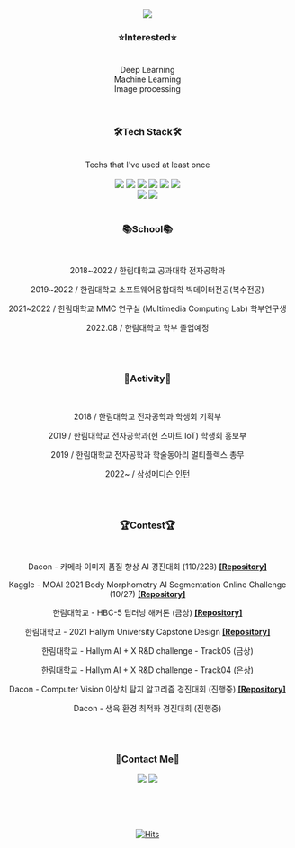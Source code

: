 <div align="center">
  <img src="https://capsule-render.vercel.app/api?type=waving&color=FFFACD&height=250&section=header&text=VICTORY'S SPACE&fontColor=8080803&fontSize=45&fontAlignY=40" />  

  
  ### **:star:Interested:star:**<br>
  <br>
  Deep Learning<br>
  Machine Learning<br>
  Image processing<br>

  <br>
  <br>
  
  ### 🛠Tech Stack🛠<br>
  <br>
  Techs that I've used at least once<br>
  <br>
  <img src="https://img.shields.io/badge/Python-3776AB?style=flat-square&logo=Python&logoColor=white"/></a> <img src="https://img.shields.io/badge/JavaScript-F7DF1E?style=flat-square&logo=JavaScript&logoColor=white"/></a> <img src="https://img.shields.io/badge/Java-007396?style=flat-square&logo=Java&logoColor=white"/></a> <img src="https://img.shields.io/badge/C++-00599C?style=flat-square&logo=C%2B%2B&logoColor=white"/></a> <img src="https://img.shields.io/badge/C-A8B9CC?style=flat-square&logo=C&logoColor=white"/></a> <img src="https://img.shields.io/badge/R-276DC3?style=flat-square&logo=R&logoColor=white"/></a><br><img src="https://img.shields.io/badge/PyTorch-EE4C2C?style=flat-square&logo=PyTorch&logoColor=white"/></a> <img src="https://img.shields.io/badge/TensorFlow-FF6F00?style=flat-square&logo=TensorFlow&logoColor=white"/></a>
  
  <br>
  <br>

  ### 📚School📚 <br>
  <br>
  
  2018~2022 / 한림대학교 공과대학 전자공학과
  
  2019~2022 / 한림대학교 소프트웨어융합대학 빅데이터전공(복수전공)
  
  2021~2022 / 한림대학교 MMC 연구실 (Multimedia Computing Lab) 학부연구생
  
  2022.08 / 한림대학교 학부 졸업예정
  
  <br>
  <br>
  
  ### 🎵Activity🎵 <br>
  <br>
  
  2018 / 한림대학교 전자공학과 학생회 기획부
  
  2019 / 한림대학교 전자공학과(현 스마트 IoT) 학생회 홍보부

  2019 / 한림대학교 전자공학과 학술동아리 멀티플렉스 총무
  
  2022~ / 삼성메디슨 인턴
  
  <br>
  <br>
  
  ### 🏆Contest🏆 <br>
  <br>
  
  Dacon - 카메라 이미지 품질 향상 AI 경진대회 (110/228) [**[Repository]**](https://github.com/tmdrn9/Improving_the_quality_of_the_camera)
  
  Kaggle - MOAI 2021 Body Morphometry AI Segmentation Online Challenge (10/27) [**[Repository]**](https://github.com/tmdrn9/Body_Morphometry_Kidney_and_Tumor)

  한림대학교 - HBC-5 딥러닝 해커톤 (금상) [**[Repository]**](https://github.com/tmdrn9/HBC-Hackathon)
  
  한림대학교 - 2021 Hallym University Capstone Design [**[Repository]**](https://github.com/tmdrn9/Capstone)

  한림대학교 - Hallym AI + X R&D challenge - Track05 (금상)

  한림대학교 - Hallym AI + X R&D challenge - Track04 (은상) 

  Dacon - Computer Vision 이상치 탐지 알고리즘 경진대회 (진행중) [**[Repository]**](https://github.com/tmdrn9/Computer_Vision_Anomaly_Detection_Algorithm)
  
  Dacon - 생육 환경 최적화 경진대회 (진행중)

  <br>
  <br>
  
  ### :pushpin:Contact Me:pushpin:<br>
  <a href="tmdrn9912@gmail.com"><img src="https://img.shields.io/badge/Gmail-EA4335?style=flat-square&logo=Gmail&logoColor=white"/></a> <a href="https://www.instagram.com/tmdrn99/"><img src="https://img.shields.io/badge/Instagram-E4405F?style=flat-square&logo=Instagram&logoColor=white"/></a>
  
  <br>
  <br>
  <br>
  
  [![Hits](https://hits.seeyoufarm.com/api/count/incr/badge.svg?url=https%3A%2F%2Fgithub.com%2Ftmdrn9&count_bg=%23FFE55C&title_bg=%23555555&icon=&icon_color=%23E7E7E7&title=HELLO&edge_flat=false)](https://hits.seeyoufarm.com)
  <br>
  <br>
  <br>
</div>
